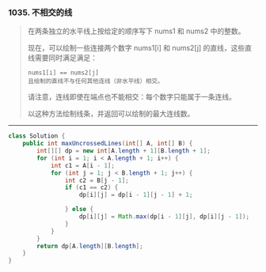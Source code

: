 ### 1035. 不相交的线

>在两条独立的水平线上按给定的顺序写下 nums1 和 nums2 中的整数。
>
>现在，可以绘制一些连接两个数字 nums1[i] 和 nums2[j] 的直线，这些直线需要同时满足满足：
>
>     nums1[i] == nums2[j]
>     且绘制的直线不与任何其他连线（非水平线）相交。
>
>请注意，连线即使在端点也不能相交：每个数字只能属于一条连线。
>
>以这种方法绘制线条，并返回可以绘制的最大连线数。
***
```java
class Solution {
    public int maxUncrossedLines(int[] A, int[] B) {
        int[][] dp = new int[A.length + 1][B.length + 1];
        for (int i = 1; i < A.length + 1; i++) {
            int c1 = A[i - 1];
            for (int j = 1; j < B.length + 1; j++) {
                int c2 = B[j - 1];
                if (c1 == c2) {
                    dp[i][j] = dp[i - 1][j - 1] + 1;

                } else {
                    dp[i][j] = Math.max(dp[i - 1][j], dp[i][j - 1]);
                }
            }
        }
        return dp[A.length][B.length];
    }
}
```